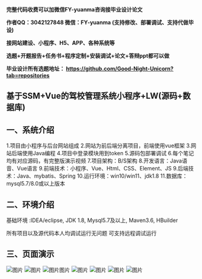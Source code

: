 
**完整代码收费可以加微信FY-yuanma咨询接毕业设计论文**

**作者QQ：3042127848 微信：FY-yuanma (支持修改、部署调试、支持代做毕设)**

**接网站建设、小程序、H5、APP、各种系统等**

**选题+开题报告+任务书+程序定制+安装调试+论文+答辩ppt都可以做**

**毕业设计所有选题地址： https://github.com/Good-Night-Unicorn?tab=repositories**

## 基于SSM+Vue的驾校管理系统小程序+LW(源码+数据库)

## 一、系统介绍
1.项目由小程序与后台网站组成
2.网站为前后端分离项目，前端使用vue框架
3.网站后端使用Java编程
4.项目中登录模块用到token
5.源码包部署调试
6.每个笔记均有对应源码，有完整版演示视频
7.项目架构：B/S架构
8.开发语言：Java语音、Vue语言
9.前端技术：小程序、Vue、Html、CSS、Element、JS
9.后端技术：Java、mybatis、Spring
10.运行环境：win10/win11、jdk1.8
11.数据库：mysql5.7/8.0或以上版本


## 二、环境介绍

基础环境 :IDEA/eclipse, JDK 1.8, Mysql5.7及以上, Maven3.6, HBuilder

所有项目以及源代码本人均调试运行无问题 可支持远程调试运行

## 三、页面演示
![图片](https://github.com/user-attachments/assets/529a8fdd-aa26-4c88-9057-8b5715b281bb)
![图片](https://github.com/user-attachments/assets/3fdcbade-e6a4-4bb5-ad44-099876a6c3a1)
![图片![图片](https://github.com/user-attachments/assets/7c806f0d-554c-4cd9-83e7-85bb5fd07f46)
](https://github.com/user-attachments/assets/39b97b20-593a-4f95-ac09-ae63ab7a6ffb)
![图片](https://github.com/user-attachments/assets/20153e7c-134a-4e86-8a59-deac771ff89e)
![图片](https://github.com/user-attachments/assets/cd8879a8-837a-4c55-9c97-1cc200eb3b56)
![图片](https://github.com/user-attachments/assets/40828ae3-1a15-4108-bb6d-fbee4247308b)
![图片](https://github.com/user-attachments/assets/0b1c9aee-be0f-44f6-b5d4-cd9e1f826b7d)
